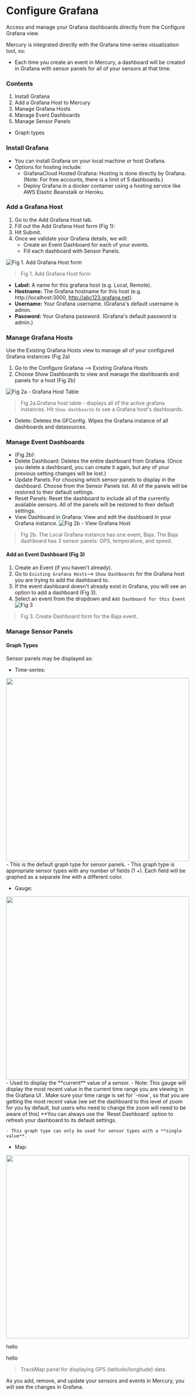 # Configure Grafana
Access and manage your Grafana dashboards directly from the Configure Grafana view.

Mercury is integrated directly with the Grafana time-series visualization tool, so:
- Each time you create an event in Mercury, a dashboard will be created in Grafana
 with sensor panels for all of your sensors at that time.
 
### Contents</h3>

1. Install Grafana
2. Add a Grafana Host to Mercury</a></li>
3. Manage Grafana Hosts
4. Manage Event Dashboards
5. Manage Sensor Panels
- Graph types

### Install Grafana
- You can install Grafana on your local machine or host Grafana.
- Options for hosting include:
    - GrafanaCloud Hosted Grafana: Hosting is done directly by Grafana. (Note: For
     free accounts, there is a limit of 5 dashboards.)
    - Deploy Grafana in a docker container using a hosting service like AWS Elastic
     Beanstalk or Heroku.

### Add a Grafana Host
1. Go to the Add Grafana Host tab.
2. Fill out the Add Grafana Host form (Fig 1):
3. Hit Submit.
4. Once we validate your Grafana details, we will:
    - Create an Event Dashboard for each of your events.
    - Fill each dashboard with Sensor Panels.

![Fig 1. Add Grafana Host form](imgs/add_grafana_host.png)
> Fig 1. Add Grafana Host form
- **Label:** A name for this grafana host (e.g. Local,
Remote).
- **Hostname:** The Grafana hostname for this host (e.g.
http://localhost:3000, http://abc123.grafana.net).
- **Username:** Your Grafana username. (Grafana's default 
username is admin.
- **Password:** Your Grafana password. (Grafana's default 
password is admin.)

### Manage Grafana Hosts
Use the Existing Grafana Hosts view to manage all of your configured Grafana
 instances (Fig 2a)
1. Go to the Configure Grafana --> Existing Grafana Hosts
2. Choose Show Dashboards to view and manage the dashboards and panels for a host
 (Fig 2b)
 
 ![Fig 2a - Grafana Host Table](imgs/existing_gf_hosts.png)
 > Fig 2a.Grafana host table - displays all of the active grafana instances. Hit
> `Show
> dashboards` to see a Grafana host's dashboards.
 - Delete: Deletes the GFConfig. Wipes the Grafana instance of all dashboards and datasources. 

### Manage Event Dashboards 

- (Fig 2b):
- Delete Dashboard: Deletes the entire dashboard from Grafana.
(Once you delete a dashboard, you can create it again, but 
any of your previous setting changes will be lost.)
- Update Panels: For choosing which sensor panels to display 
in the dashboard. Choose from the Sensor Panels list. All of
the panels will be restored to their default settings.
- Reset Panels: Reset the dashboard to include all of the 
currently available sensors. All of the panels will be 
restored to their default settings. 
- View Dashboard in Grafana: View and edit the dashboard 
in your Grafana instance.
![Fig 2b - View Grafana Host](imgs/view_grafana_host.png) 
 > Fig 2b. The Local Grafana instance has one event, Baja.
 The Baja dashboard has 3 sensor panels: GPS, temperature, and speed.

#### Add an Event Dashboard (Fig 3)
1. Create an Event (if you haven't already).
2. Go to `Existing Grafana Hosts`--> `Show Dashboards` for the 
Grafana host you are trying to add the dashboard to.
3. If the event dashboard doesn't already exist in Grafana, 
you will see an option to add a dashboard (Fig 3). 
4. Select an event from the dropdown and `Add Dashboard for this Event`
![Fig 3](imgs/add_dashboard.png)
> Fig 3. Create Dashboard form for the Baja event.

### Manage Sensor Panels

#### Graph Types
Sensor panels may be displayed as:
- Time-series: 
<img src="imgs/graph.png" width="500"/>
    - This is the default graph type for sensor panels. 
    - This graph type is appropriate sensor types with any number of fields (1
    +). Each field will be graphed as a separate line with a different color.

- Gauge:
<img src="imgs/gauge.png" width="500"/>
    - Used to display the **current** value of a sensor. 
    - Note: This gauge will display the
     most recent value in the current time range you are viewing in the Grafana UI
     . Make sure your time range is set for `<some time>-now`, so that you are
      getting the most recent value (we set the dashboard to this level of zoom for
       you by default, but users who need to change the zoom will need to be
        aware of this) **You can always use the `Reset Dashboard` option to refresh
         your dashboard to its default settings.
    
    - This graph type can only be used for sensor types with a **single
    value**.
- Map:
<img src="imgs/map.png" width="500"/>

hello 



hello


> TrackMap panel for displaying GPS (latitude/longitude)
data. 

As you add, remove, and update your sensors and events in
 Mercury, you will see the changes in Grafana.
